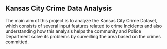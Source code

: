 ## Kansas City Crime Data Analysis

The main aim of this project is to analyze the Kansas City Crime Dataset, which consists of several input features related to crime Incidents and also understanding how this analysis helps the community and Police Department solve its problems by surveilling the area based on the crimes committed.


